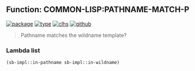 ## Function: COMMON-LISP:PATHNAME-MATCH-P
[![package](https://img.shields.io/badge/Package-COMMON--LISP-5f9ea0.svg?style=social&colorA=999999)](../) [![type](https://img.shields.io/badge/Type-Function-5f9ea0.svg?style=social&colorA=999999)](../#function) [![clhs](https://img.shields.io/badge/CLHS-PATHNAME--MATCH--P-5f9ea0.svg?style=social&colorA=999999)](http://www.lispworks.com/documentation/HyperSpec/Body/f_pn_mat.htm) [![github](https://img.shields.io/badge/GitHub-View_the_source-5f9ea0.svg?style=social&colorA=999999&logo=github)](https://github.com/sbcl/sbcl/blob/master/src/code/target-pathname.lisp/) 

> Pathname matches the wildname template?

### Lambda list
```cl
(sb-impl::in-pathname sb-impl::in-wildname)
```
